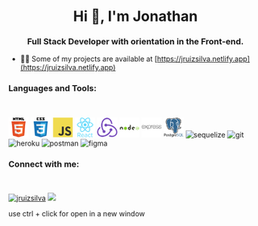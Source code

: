 <h1 align="center">Hi 👋, I'm Jonathan</h1>

<h3 align="center">Full Stack Developer with orientation in the Front-end.</h3>

- 👨‍💻 Some of my projects are available at [https://jruizsilva.netlify.app](https://jruizsilva.netlify.app)

<h3>Languages and Tools:</h3>

&nbsp;

<div>
  <img src="https://raw.githubusercontent.com/devicons/devicon/master/icons/html5/html5-original-wordmark.svg" alt="html5" width="40" height="40"/>
  <img src="https://raw.githubusercontent.com/devicons/devicon/master/icons/css3/css3-original-wordmark.svg" alt="css3" width="40" height="40"/>
  <img src="https://raw.githubusercontent.com/devicons/devicon/master/icons/javascript/javascript-original.svg" alt="javascript" width="40" height="40"/>
  <img src="https://raw.githubusercontent.com/devicons/devicon/master/icons/react/react-original-wordmark.svg" alt="react" width="40" height="40"/>
  <img src="https://raw.githubusercontent.com/devicons/devicon/master/icons/redux/redux-original.svg" alt="redux" width="40" height="40"/>
  <img src="https://raw.githubusercontent.com/devicons/devicon/master/icons/nodejs/nodejs-original-wordmark.svg" alt="nodejs" width="40" height="40"/>
  <img src="https://raw.githubusercontent.com/devicons/devicon/master/icons/express/express-original-wordmark.svg" alt="express" width="40" height="40"/>
  <img src="https://raw.githubusercontent.com/devicons/devicon/master/icons/postgresql/postgresql-original-wordmark.svg" alt="postgresql" width="40" height="40"/>
  <img src="https://cdn.iconscout.com/icon/free/png-64/sequelize-2-1175003.png" alt="sequelize" width="40" height="40"/>
  <img src="https://www.vectorlogo.zone/logos/git-scm/git-scm-icon.svg" alt="git" width="40" height="40"/>
  <img src="https://www.vectorlogo.zone/logos/heroku/heroku-icon.svg" alt="heroku" width="40" height="40"/>
  <img src="https://www.vectorlogo.zone/logos/getpostman/getpostman-icon.svg" alt="postman" width="40" height="40"/> 
  <img src="https://www.vectorlogo.zone/logos/figma/figma-icon.svg" alt="figma" width="40" height="40"/>
  
</div>

<h3>Connect with me:</h3>

&nbsp;

<span>
<a href="https://linkedin.com/in/jruizsilva" target="_blank"><img src="https://cdn.iconscout.com/icon/free/png-64/linkedin-2752135-2284952.png" alt="jruizsilva" height="35" /></a>
</span>

<span>
<a href="mailto:ruizsilvajonathan@gmail.com" >
<img height="35" src="https://i.ibb.co/zPfK6jM/gmail.png" /></a>
</span>

use ctrl + click for open in a new window
